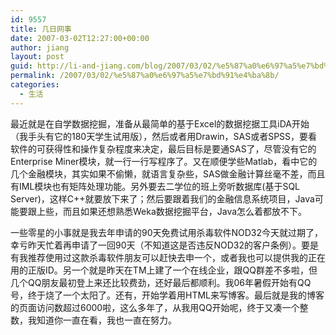 ```yaml
---
id: 9557
title: 几日网事
date: 2007-03-02T12:27:00+00:00
author: jiang
layout: post
guid: http://li-and-jiang.com/blog/2007/03/02/%e5%87%a0%e6%97%a5%e7%bd%91%e4%ba%8b/
permalink: /2007/03/02/%e5%87%a0%e6%97%a5%e7%bd%91%e4%ba%8b/
categories:
  - 生活
---
```

最近就是在自学数据挖掘，准备从最简单的基于Excel的数据挖据工具iDA开始（我手头有它的180天学生试用版），然后或者用Drawin，SAS或者SPSS，要看软件的可获得性和操作复杂程度来决定，最后目标是要通SAS了，尽管没有它的Enterprise Miner模块，就一行一行写程序了。又在顺便学些Matlab，看中它的几个金融模块，其实如果不偷懒，就语言复杂些，SAS做金融计算丝毫不差，而且有IML模块也有矩阵处理功能。另外要去二学位的班上旁听数据库(基于SQL Server)，这样C++就要放下来了；然后要跟着我们的金融信息系统项目，Java可能要跟上些，而且如果还想熟悉Weka数据挖掘平台，Java怎么着都放不下。

一些零星的小事就是我去年申请的90天免费试用杀毒软件NOD32今天就过期了，幸亏昨天忙着再申请了一回90天（不知道这是否违反NOD32的客户条例）。要是有我推荐使用过这款杀毒软件朋友可以赶快去申一个，或者我也可以提供我的正在用的正版ID。另一个就是昨天在TM上建了一个在线企业，跟QQ群差不多啦，但几个QQ朋友最初登上来还比较费劲，还好最后都顺利。我06年暑假开始有QQ号，终于烧了一个太阳了。还有，开始学着用HTML来写博客。最后就是我的博客的页面访问数超过6000啦，这么多年了，从我用QQ开始呢，终于又凑一个整数，我知道你一直在看，我也一直在努力。